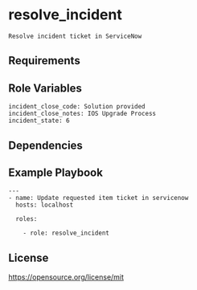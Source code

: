 resolve_incident
=========
```
Resolve incident ticket in ServiceNow
```
Requirements
------------

Role Variables
--------------
```
incident_close_code: Solution provided
incident_close_notes: IOS Upgrade Process
incident_state: 6
```
Dependencies
------------

Example Playbook
----------------
```
---
- name: Update requested item ticket in servicenow
  hosts: localhost

  roles:

    - role: resolve_incident
```
License
-------

https://opensource.org/license/mit
